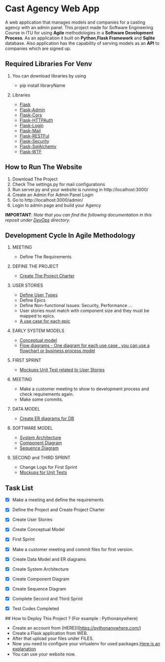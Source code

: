 # Cast Agency Web App 

A web application that manages models and companies for a casting agency with an admin panel. This project made for 
Software Engineering Course in ITU for using **Agile** methodologies in a **Software Development Process**. As an application
it built on **Python**,**Flask Framework** and **Sqlite** database. Also application has the capability of serving models as an **API** to companies which are signed up.

## Required Libraries For Venv 

1. You can download libraries by using 
   - pip install libraryName
   
2. Libraries
   - [Flask](http://flask.pocoo.org)
   - [Flask-Admin](http://flask.pocoo.org)
   - [Flask-Cors](https://flask-cors.readthedocs.io/en/latest/)
   - [Flask-HTTPAuth](https://flask-httpauth.readthedocs.io/en/latest/)
   - [Flask-Login](https://flask-login.readthedocs.io/en/latest/)
   - [Flask-Mail](https://flask-mail.readthedocs.io/en/latest/)
   - [Flask-RESTFul](https://flask-restful.readthedocs.io/en/latest/)
   - [Flask-Security](https://flask-security.readthedocs.io/en/latest/)
   - [Flask-SqlAlchemy](https://flask-sqlalchemy.readthedocs.io/en/latest/)
   - [Flask-WTF](https://flask-wtf.readthedocs.io/en/latest/)
   
## How to Run The Website

1. Download The Project
2. Check The settings.py for mail configurations
3. Run server.py and your website is running in http://localhost:3000/
4. Create an Admin For Admin Panel Login 
5. Go to http://localhost:3000/admin/
6. Login to admin page and build your Agency 

**IMPORTANT**: *Note that you can find the following documentation in this reposit under [DevOps](DevOps/) directory*.

## Development Cycle In Agile Methodology

1. MEETING
   - Define The Requirements
   
2. DEFINE THE PROJECT
   - [Create The Project Charter](DevOps/projectCharter.pdf)
   
3. USER STORIES
   - [Define User Types](DevOps/chart.jpeg)
   - Define Epics
   - Define Non-functional Issues: Security, Performance ...
   - User stories must match with component size and they must be mapped to epics.
   - [A use case for each epic](DevOps/useCase.png)

4. EARLY SYSTEM MODELS
   - [Conceptual model](DevOps/dataFlow.png)
   - [Flow diagrams - One diagram for each use case , you can use a flowchart or business process model](DevOps/secondFlowChart.PNG)

5. FIRST SPRINT
   - [Mockups Unit Test related to User Stories](DevOps/mockups.bmpr)
   
6. MEETING
   - Make a customer meeting to show to development process and check requirements again.
   - Make some commits.
  
7. DATA MODEL
   - [Create ER diagrams for DB](DevOps/erDiagram.png)
   
8. SOFTWARE MODEL
   - [System Architecture](https://github.com/uysalemre/CastAgencyWebApp/blob/master/DevOps/System%20Architecture.png)
   - [Component Diagram](DevOps/componentDiagram.jpeg)
   - [Sequence Diagram](DevOps/communicationDiagram.PNG)
   
9. SECOND and THIRD SPRINT
   - Change Logs for First Sprint
   - [Mockups for Unit Tests](DevOps/unit%20test%20mockups/)
   
  
  
## Task List 
   - [x] Make a meeting and define the requirements
   - [x] Define the Project and Create Project Charter
   - [x] Create User Stories
   - [x] Create Conceptual Model
   - [x] First Sprint 
   - [x] Make a customer meeting and commit files for first version.
   - [x] Create Data Model and ER diagrams
   - [x] Create System Architecture
   - [x] Create Component Diagram
   - [x] Create Sequence Diagram
   - [x] Complete Second and Third Sprint
   - [x] Test Codes Completed 
   
 
## How to Deploy This Project ? (For example : Pythonanywhere)
   - Create an account from [HERE]((https://pythonanywhere.com/)
   - Create a Flask application from WEB.
   - After that upload your files under FILES.
   - Now you need to configure your virtualenv for used packages.[Here is an explanation](https://help.pythonanywhere.com/pages/Virtualenvs/)
   - You can use your website now. 
   





 
